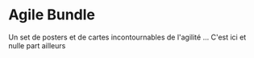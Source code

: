 # Agile Bundle

Un set de posters et de cartes incontournables de l'agilité ... 
C'est ici et nulle part ailleurs 

